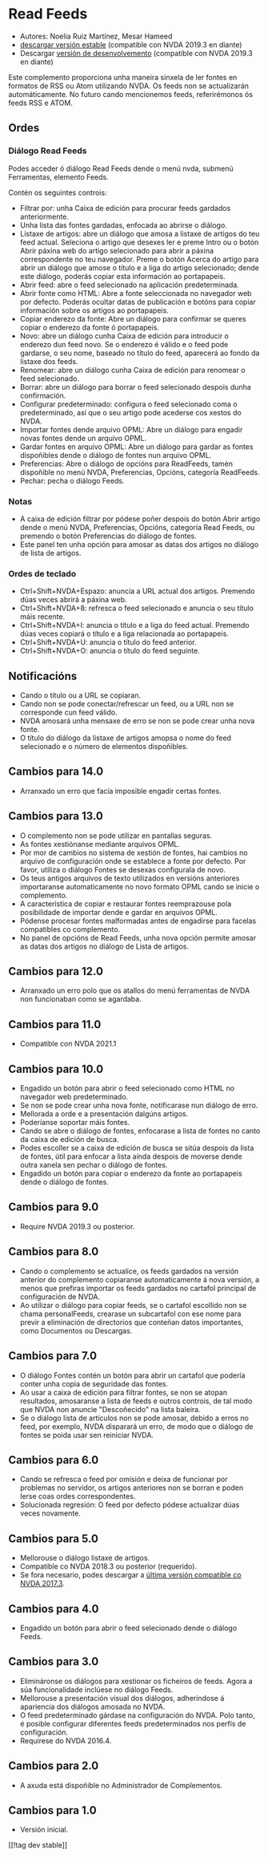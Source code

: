 # Read Feeds #

* Autores: Noelia Ruiz Martínez, Mesar Hameed
* [descargar versión estable][1] (compatible con NVDA 2019.3 en diante)
* Descargar [versión de desenvolvemento][2] (compatible con NVDA 2019.3 en
  diante)

Este complemento proporciona unha maneira sinxela de ler fontes en formatos
de RSS ou Atom utilizando NVDA.  Os feeds non se actualizarán
automáticamente.  No futuro cando mencionemos feeds, referirémonos ós feeds
RSS e ATOM.

## Ordes ##

### Diálogo Read Feeds ###

Podes acceder ó diálogo Read Feeds dende o menú nvda, submenú Ferramentas,
elemento Feeds.

Contén os seguintes controis:

* Filtrar por: unha Caixa de edición para procurar feeds gardados
  anteriormente.
* Unha lista das fontes gardadas, enfocada ao abrirse o diálogo.
* Listaxe de artigos: abre un diálogo que amosa a listaxe de artigos do teu
  feed actual. Seleciona o artigo que desexes ler e preme Intro ou o botón
  Abrir páxina web do artigo selecionado para abrir a páxina correspondente
  no teu navegador. Preme o botón Acerca do artigo para abrir un diálogo que
  amose o título e a liga do artigo selecionado; dende este diálogo, poderás
  copiar esta información ao portapapeis.
* Abrir feed: abre o feed selecionado na aplicación predeterminada.
* Abrir fonte como HTML: Abre a fonte seleccionada no navegador web por
  defecto. Poderás ocultar datas de publicación e botóns para copiar
  información sobre os artigos ao portapapeis.
* Copiar enderezo da fonte: Abre un diálogo para confirmar se queres copiar
  o enderezo da fonte ó portapapeis.
* Novo: abre un diálogo cunha Caixa de edición para introducir o enderezo
  dun feed novo. Se o enderezo é válido e o feed pode gardarse, o seu nome,
  baseado no título do feed, aparecerá ao fondo da listaxe dos feeds.
* Renomear: abre un diálogo cunha Caixa de edición para renomear o feed
  selecionado.
* Borrar: abre un diálogo para borrar o feed selecionado despois dunha
  confirmación.
* Configurar predeterminado: configura o feed selecionado coma o
  predeterminado, así que o seu artigo pode acederse cos xestos do NVDA.
* Importar fontes dende arquivo OPML: Abre un diálogo para engadir novas
  fontes dende un arquivo OPML.
* Gardar fontes en arquivo OPML: Abre un diálogo para gardar as fontes
  dispoñibles dende o diálogo de fontes nun arquivo OPML.
* Preferencias: Abre o diálogo de opcións para ReadFeeds, tamén dispoñible
  no menú NVDA, Preferencias, Opcións, categoría ReadFeeds.
* Pechar: pecha o diálogo Feeds.

### Notas #####

* A caixa de edición filtrar por pódese poñer despois do botón Abrir artigo
  dende o menú NVDA, Preferencias, Opcións, categoría Read Feeds, ou
  premendo o botón Preferencias do diálogo de fontes.
* Este panel ten unha opción para amosar as datas dos artigos no diálogo de
  lista de artigos.


### Ordes de teclado ###

* Ctrl+Shift+NVDA+Espazo: anuncia a URL actual dos artigos. Premendo dúas
  veces abrirá a páxina web.
* Ctrl+Shift+NVDA+8: refresca o feed selecionado e anuncia o seu título máis
  recente.
* Ctrl+Shift+NVDA+I: anuncia o título e a liga do feed actual. Premendo dúas
  veces copiará o título e a liga relacionada ao portapapeis.
* Ctrl+Shift+NVDA+U: anuncia o título do feed anterior.
* Ctrl+Shift+NVDA+O: anuncia o título do feed seguinte.

## Notificacións ##

* Cando o título ou a URL se copiaran.
* Cando non se pode conectar/refrescar un feed, ou a URL non se corresponde
  cun feed válido.
* NVDA amosará unha mensaxe de erro se non se pode crear unha nova fonte.
* O título do diálogo da listaxe de artigos amopsa o nome do feed
  selecionado e o número de elementos dispoñibles.

## Cambios para 14.0

* Arranxado un erro que facía imposible engadir certas fontes.

## Cambios para 13.0

* O complemento non se pode utilizar en pantallas seguras.
* As fontes xestiónanse mediante arquivos OPML.
* Por mor de cambios no sistema de xestión de fontes, hai cambios no arquivo
  de configuración onde se establece a fonte por defecto. Por favor, utiliza
  o diálogo Fontes se desexas configurala de novo.
* Os teus antigos arquivos de texto utilizados en versións anteriores
  importaranse automaticamente no novo formato OPML cando se inicie o
  complemento.
* A característica de copiar e restaurar fontes reemprazouse pola
  posibilidade de importar dende e gardar en arquivos OPML.
* Pódense procesar fontes malformadas antes de engadirse para facelas
  compatibles co complemento.
* No panel de opcións de Read Feeds, unha nova opción permite amosar as
  datas dos artigos no diálogo de Lista de artigos.

## Cambios para 12.0

* Arranxado un erro polo que os atallos do menú ferramentas de NVDA non
  funcionaban como se agardaba.

## Cambios para 11.0

* Compatible con NVDA 2021.1

## Cambios para 10.0 ##

* Engadido un botón para abrir o feed selecionado como HTML no navegador web
  predeterminado.
* Se non se pode crear unha nova fonte, notificarase nun diálogo de erro.
* Mellorada a orde e a presentación dalgúns artigos.
* Poderíanse soportar máis fontes.
* Cando se abre o diálogo de fontes, enfocarase a lista de fontes no canto
  da caixa de edición de busca.
* Podes escoller se a caixa de edición de busca se sitúa despois da lista de
  fontes, útil para enfocar a lista aínda despois de moverse dende outra
  xanela sen pechar o diálogo de fontes.
* Engadido un botón para copiar o enderezo da fonte ao portapapeis dende o
  diálogo de fontes.

## Cambios para 9.0 ##

* Require NVDA 2019.3 ou posterior.

## Cambios para 8.0 ##

* Cando o complemento se actualice, os feeds gardados na versión anterior do
  complemento copiaranse automaticamente á nova versión, a menos que
  prefiras importar os feeds gardados no cartafol principal de configuración
  de NVDA.
* Ao utilizar o diálogo para copiar feeds, se o cartafol escollido non se
  chama personalFeeds, crearase un subcartafol con ese nome para previr a
  eliminación de directorios que conteñan datos importantes, como Documentos
  ou Descargas.

## Cambios para 7.0 ##

* O diálogo Fontes contén un botón para abrir un cartafol que podería conter
  unha copia de seguridade das fontes.
* Ao usar a caixa de edición para filtrar fontes, se non se atopan
  resultados, amosaranse a lista de feeds e outros controis, de tal modo que
  NVDA non anuncie "Descoñecido" na lista baleira.
* Se o diálogo lista de artículos non se pode amosar, debido a erros no
  feed, por exemplo, NVDA disparará un erro, de modo que o diálogo de fontes
  se poida usar sen reiniciar NVDA.

## Cambios para 6.0 ##

* Cando se refresca o feed por omisión e deixa de funcionar por problemas no
  servidor, os artigos anteriores non se borran e poden lerse coas ordes
  correspondentes.
* Solucionada regresión: O feed por defecto pódese actualizar dúas veces
  novamente.

## Cambios para 5.0 ##

* Mellorouse o diálogo listaxe de artigos.
* Compatible co NVDA 2018.3 ou posterior (requerido).
* Se fora necesario, podes descargar a [última versión compatible co NVDA
  2017.3][3].

## Cambios para 4.0 ##

* Engadido un botón para abrir o feed selecionado dende o diálogo Feeds.

## Cambios para 3.0 ##

* Elimináronse os diálogos para xestionar os ficheiros de feeds. Agora a súa
  funcionalidade inclúese no diálogo Feeds.
* Mellorouse a presentación visual dos diálogos, adheríndose á apariencia
  dos diálogos amosada no NVDA.
* O feed predeterminado gárdase na configuración do NVDA. Polo tanto, é
  posible configurar diferentes feeds predeterminados nos perfís de
  configuración.
* Requírese do NVDA 2016.4.

## Cambios para 2.0 ##

* A axuda está dispoñible no Administrador de Complementos.

## Cambios para 1.0 ##

* Versión inicial.

[[!tag dev stable]]

[1]: https://addons.nvda-project.org/files/get.php?file=readFeeds

[2]: https://addons.nvda-project.org/files/get.php?file=rf-dev

[3]: https://addons.nvda-project.org/files/get.php?file=rf-o
